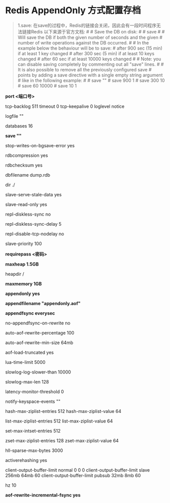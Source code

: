 # Redis AppendOnly 方式配置存档





>1.save:
     在save的过程中，Redis的链接会关闭，因此会有一段时间程序无法链接Redis
     以下来源于官方文档:
      #
      # Save the DB on disk:
      #
      #   save <seconds> <changes>
      #
      #   Will save the DB if both the given number of seconds and the given
      #   number of write operations against the DB occurred.
      #
      #   In the example below the behaviour will be to save:
      #   after 900 sec (15 min) if at least 1 key changed
      #   after 300 sec (5 min) if at least 10 keys changed
      #   after 60 sec if at least 10000 keys changed
      #
      #   Note: you can disable saving completely by commenting out all "save" lines.
      #
      #   It is also possible to remove all the previously configured save
      #   points by adding a save directive with a single empty string argument
      #   like in the following example:
      #
      #   save ""
      #   save 900 1
      #   save 300 10
      #   save 60 10000
      #   save 10 1

 **port <端口号>**
 
 tcp-backlog 511
 timeout 0
 tcp-keepalive 0
 loglevel notice
 

 logfile ""
 
 
 databases 16
 

 
 **save ""**
 
 stop-writes-on-bgsave-error yes
 
 rdbcompression yes
 
 rdbchecksum yes
 
 dbfilename dump.rdb
 
 dir ./
 
 slave-serve-stale-data yes
 
 slave-read-only yes
 

 repl-diskless-sync no
 
 repl-diskless-sync-delay 5
 
 repl-disable-tcp-nodelay no
 
 slave-priority 100
 
 **requirepass <密码>**
 
 **maxheap 1.5GB**
 
 heapdir /
 
 **maxmemory 1GB**
 
 **appendonly yes**
 
 **appendfilename "appendonly.aof"**
 
 **appendfsync everysec**
 
 no-appendfsync-on-rewrite no
 
 auto-aof-rewrite-percentage 100
 
 auto-aof-rewrite-min-size 64mb
 
 aof-load-truncated yes
 
 lua-time-limit 5000
 
 slowlog-log-slower-than 10000
 
 slowlog-max-len 128
 
 latency-monitor-threshold 0
 
 notify-keyspace-events ""
 
 hash-max-ziplist-entries 512
 hash-max-ziplist-value 64
 
 list-max-ziplist-entries 512
 list-max-ziplist-value 64
 
 set-max-intset-entries 512
 
 zset-max-ziplist-entries 128
 zset-max-ziplist-value 64
 
 hll-sparse-max-bytes 3000
 
 activerehashing yes
 
 client-output-buffer-limit normal 0 0 0
 client-output-buffer-limit slave 256mb 64mb 60
 client-output-buffer-limit pubsub 32mb 8mb 60
 
 hz 10
 
 **aof-rewrite-incremental-fsync yes**
 

